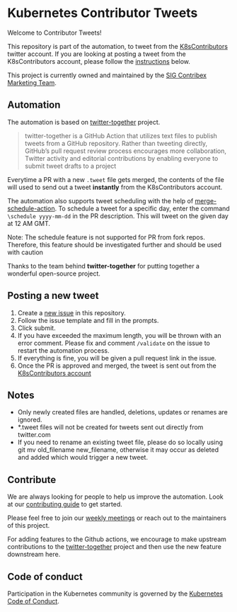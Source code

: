 # Kubernetes Contributor Tweets

Welcome to Contributor Tweets!

This repository is part of the automation, to tweet from the [K8sContributors](https://twitter.com/k8scontributors) twitter account. If you are looking at posting a tweet from the K8sContributors account, please follow the [instructions](#posting-a-new-tweet) below.

This project is currently owned and maintained by the [SIG Contribex Marketing Team](https://github.com/kubernetes/community/tree/master/communication/marketing-team).

## Automation

The automation is based on [twitter-together](https://github.com/gr2m/twitter-together) project.

> twitter-together is a GitHub Action that utilizes text files to publish tweets from a GitHub repository. Rather than tweeting directly, GitHub’s pull request review process encourages more collaboration, Twitter activity and editorial contributions by enabling everyone to submit tweet drafts to a project

Everytime a PR with a new `.tweet` file gets merged, the contents of the file will used to send out a tweet **instantly** from the K8sContributors account.

The automation also supports tweet scheduling with the help of [merge-schedule-action](https://github.com/gr2m/merge-schedule-action). To schedule a tweet for a specific day, enter the command `\schedule yyyy-mm-dd` in the PR description. This will tweet on the given day at 12 AM GMT. 

Note: The schedule feature is not supported for PR from fork repos. Therefore, this feature should be investigated further and should be used with caution

Thanks to the team behind **twitter-together** for putting together a wonderful open-source project.

## Posting a new tweet

1. Create a [new issue](https://github.com/kubernetes-sigs/contributor-tweets/issues/new/choose) in this repository.
2. Follow the issue template and fill in the prompts.
3. Click submit.
4. If you have exceeded the maximum length, you will be thrown with an error comment. Please fix and comment `/validate` on the issue to restart the automation process.
5. If everything is fine, you will be given a pull request link in the issue.
6. Once the PR is approved and merged, the tweet is sent out from the [K8sContributors account](https://twitter.com/k8scontributors)

## Notes

- Only newly created files are handled, deletions, updates or renames are ignored.
- *.tweet files will not be created for tweets sent out directly from twitter.com
- If you need to rename an existing tweet file, please do so locally using git mv old_filename new_filename, otherwise it may occur as deleted and added which would trigger a new tweet.

## Contribute

We are always looking for people to help us improve the automation. Look at our [contributing guide](CONTRIBUTING.md) to get started.

Please feel free to join our [weekly meetings](https://github.com/kubernetes/community/tree/master/sig-contributor-experience#contributor-comms) or reach out to the maintainers of this project.

For adding features to the Github actions, we encourage to make upstream contributions to the [twitter-together](https://github.com/gr2m/twitter-together) project and then use the new feature downstream here.

## Code of conduct

Participation in the Kubernetes community is governed by the [Kubernetes Code of Conduct](code-of-conduct.md).

[owners]: https://git.k8s.io/community/contributors/guide/owners.md
[Creative Commons 4.0]: https://git.k8s.io/website/LICENSE
